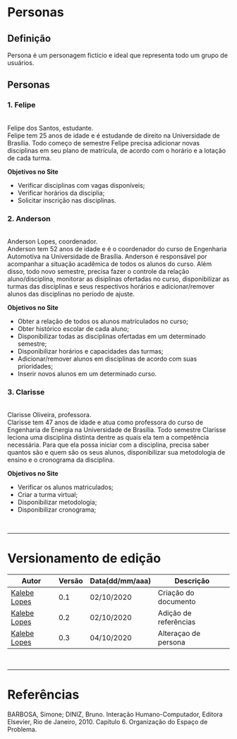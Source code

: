# Personas

## Definição
Persona é um personagem fictício e ideal que representa todo um grupo de usuários.

## Personas

### **1. Felipe**
<br/>
Felipe dos Santos, estudante.<br/>
Felipe tem 25 anos de idade e é estudande de direito na Universidade de Brasília. Todo começo de semestre Felipe precisa adicionar novas disciplinas em seu plano de matrícula, de acordo com o horário e a lotação de cada turma.

<br/>

**Objetivos no Site** <br/>

  * Verificar disciplinas com vagas disponíveis;
  * Verificar horários da disciplia;
  * Solicitar inscrição nas disciplinas.

### **2. Anderson** 
<br/>
Anderson Lopes, coordenador.<br/>
Anderson tem 52 anos de idade e é o coordenador do curso de Engenharia Automotiva na Universidade de Brasília. Anderson é responsável por acompanhar a situação acadêmica de todos os alunos do curso. Além disso, todo novo semestre, precisa fazer o controle da relação aluno/disciplina, monitorar as disiplinas ofertadas no curso, disponibilizar as turmas das disciplinas e seus respectivos horários e adicionar/remover alunos das disciplinas no período de ajuste.

**Objetivos no Site** <br/>
  * Obter a relação de todos os alunos matrículados no curso;
  * Obter histórico escolar de cada aluno;
  * Disponibilizar todas as disciplinas ofertadas em um determinado semestre;
  * Disponibilizar horários e capacidades das turmas;
  * Adicionar/remover alunos em disciplinas de acordo com suas prioridades;
  * Inserir novos alunos em um determinado curso.

### **3. Clarisse**
<br/>
Clarisse Oliveira, professora.<br/>
Clarisse tem 47 anos de idade e atua como professora do curso de Engenharia de Energia na Universidade de Brasília. Todo semestre Clarisse leciona uma disciplina distinta dentre as quais ela tem a competência necessária. Para que ela possa iniciar com a disciplina, precisa saber quantos são e quem são os seus alunos, disponibilizar sua metodologia de ensino e o cronograma da disciplina. 

<br/>

**Objetivos no Site** <br/>
  * Verificar os alunos matriculados;
  * Criar a turma virtual;
  * Disponibilizar metodologia;
  * Disponibilizar cronograma;


<br/>

---

# Versionamento de edição

|Autor | Versão | Data(dd/mm/aaa) | Descrição 
------ | ------ | --------------- | ---------
[Kalebe Lopes](https://github.com/KalebeLopes) | 0.1 | 02/10/2020 | Criação do documento
[Kalebe Lopes](https://github.com/KalebeLopes) | 0.2 | 02/10/2020 | Adição de referências
[Kalebe Lopes](https://github.com/KalebeLopes) | 0.3 | 04/10/2020 | Alteraçao de persona

<br/>

---

# Referências

BARBOSA, Simone; DINIZ, Bruno. Interação Humano-Computador, Editora Elsevier, Rio de Janeiro, 2010. Capítulo 6. Organização do Espaço de Problema.

